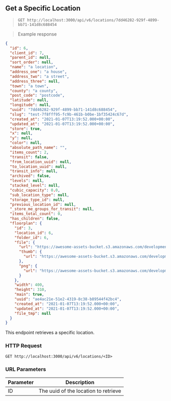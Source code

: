 ## Get a Specific Location

> `GET http://localhost:3000/api/v6/locations/7dd46282-929f-4899-bb71-141d8c688454`

> Example response

```json
{
  "id": 6,
  "client_id": 7,
  "parent_id": null,
  "sort_order": null,
  "name": "a location",
  "address_one": "a house",
  "address_two": "a street",
  "address_three": null,
  "town": "a town",
  "county": "a county",
  "post_code": "postcode",
  "latitude": null,
  "longitude": null,
  "uuid": "7dd46282-929f-4899-bb71-141d8c688454",
  "slug": "test-7f8fff95-fc9b-461b-b0be-1bf35424c67d",
  "created_at": "2021-01-07T13:19:52.000+00:00",
  "updated_at": "2021-01-07T13:19:52.000+00:00",
  "store": true,
  "x": null,
  "y": null,
  "color": null,
  "absolute_path_name": "",
  "items_count": 2,
  "transit": false,
  "from_location_uuid": null,
  "to_location_uuid": null,
  "transit_info": null,
  "archived": false,
  "levels": null,
  "stacked_level": null,
  "cubic_capacity": 0.0,
  "sub_location_type": null,
  "storage_type_id": null,
  "previous_location_id": null,
  "_store_me_groups_for_transit": null,
  "items_total_count": 0,
  "has_children": false,
  "floorplan": {
    "id": 3,
    "location_id": 6,
    "folder_id": 6,
    "file": {
      "url": "https://awesome-assets-bucket.s3.amazonaws.com/development/uploads/floorplan/file/3/floorplan.png",
      "thumb": {
        "url": "https://awesome-assets-bucket.s3.amazonaws.com/development/uploads/floorplan/file/3/thumb_floorplan_thumb.png"
      },
      "png": {
        "url": "https://awesome-assets-bucket.s3.amazonaws.com/development/uploads/floorplan/file/3/png_floorplan_png.png"
      }
    },
    "width": 400,
    "height": 310,
    "main": true,
    "uuid": "ae4ac21e-51e2-4319-8c38-b89544f42bc4",
    "created_at": "2021-01-07T13:19:52.000+00:00",
    "updated_at": "2021-01-07T13:19:52.000+00:00",
    "file_tmp": null
  }
}
```

This endpoint retrieves a specific location.

### HTTP Request

`GET http://localhost:3000/api/v6/locations/<ID>`

### URL Parameters

Parameter | Description
--------- | -----------
ID | The uuid of the location to retrieve
